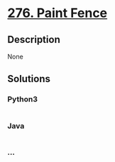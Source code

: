 # [276. Paint Fence](https://leetcode.com/problems/paint-fence)

## Description
None


## Solutions


### Python3

```python

```

### Java

```java

```

### ...
```

```
